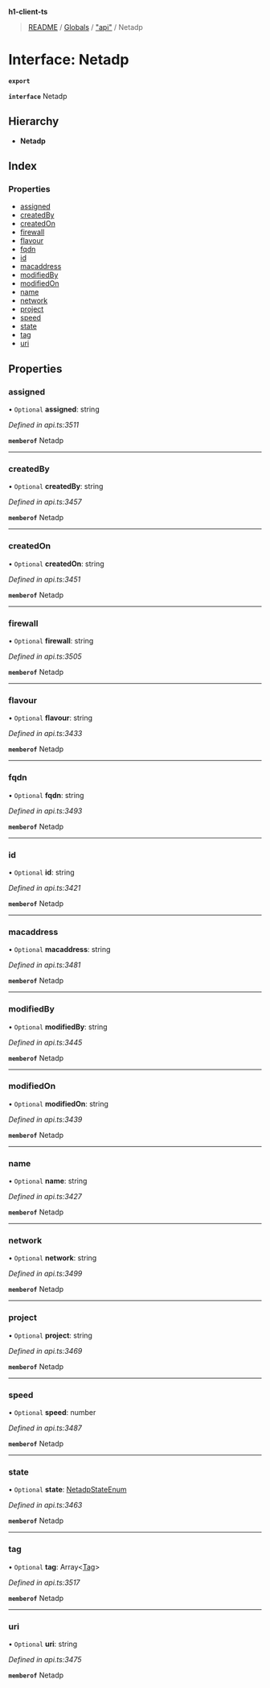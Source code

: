 **h1-client-ts**

> [README](../README.md) / [Globals](../globals.md) / ["api"](../modules/_api_.md) / Netadp

# Interface: Netadp

**`export`** 

**`interface`** Netadp

## Hierarchy

* **Netadp**

## Index

### Properties

* [assigned](_api_.netadp.md#assigned)
* [createdBy](_api_.netadp.md#createdby)
* [createdOn](_api_.netadp.md#createdon)
* [firewall](_api_.netadp.md#firewall)
* [flavour](_api_.netadp.md#flavour)
* [fqdn](_api_.netadp.md#fqdn)
* [id](_api_.netadp.md#id)
* [macaddress](_api_.netadp.md#macaddress)
* [modifiedBy](_api_.netadp.md#modifiedby)
* [modifiedOn](_api_.netadp.md#modifiedon)
* [name](_api_.netadp.md#name)
* [network](_api_.netadp.md#network)
* [project](_api_.netadp.md#project)
* [speed](_api_.netadp.md#speed)
* [state](_api_.netadp.md#state)
* [tag](_api_.netadp.md#tag)
* [uri](_api_.netadp.md#uri)

## Properties

### assigned

• `Optional` **assigned**: string

*Defined in api.ts:3511*

**`memberof`** Netadp

___

### createdBy

• `Optional` **createdBy**: string

*Defined in api.ts:3457*

**`memberof`** Netadp

___

### createdOn

• `Optional` **createdOn**: string

*Defined in api.ts:3451*

**`memberof`** Netadp

___

### firewall

• `Optional` **firewall**: string

*Defined in api.ts:3505*

**`memberof`** Netadp

___

### flavour

• `Optional` **flavour**: string

*Defined in api.ts:3433*

**`memberof`** Netadp

___

### fqdn

• `Optional` **fqdn**: string

*Defined in api.ts:3493*

**`memberof`** Netadp

___

### id

• `Optional` **id**: string

*Defined in api.ts:3421*

**`memberof`** Netadp

___

### macaddress

• `Optional` **macaddress**: string

*Defined in api.ts:3481*

**`memberof`** Netadp

___

### modifiedBy

• `Optional` **modifiedBy**: string

*Defined in api.ts:3445*

**`memberof`** Netadp

___

### modifiedOn

• `Optional` **modifiedOn**: string

*Defined in api.ts:3439*

**`memberof`** Netadp

___

### name

• `Optional` **name**: string

*Defined in api.ts:3427*

**`memberof`** Netadp

___

### network

• `Optional` **network**: string

*Defined in api.ts:3499*

**`memberof`** Netadp

___

### project

• `Optional` **project**: string

*Defined in api.ts:3469*

**`memberof`** Netadp

___

### speed

• `Optional` **speed**: number

*Defined in api.ts:3487*

**`memberof`** Netadp

___

### state

• `Optional` **state**: [NetadpStateEnum](../enums/_api_.netadpstateenum.md)

*Defined in api.ts:3463*

**`memberof`** Netadp

___

### tag

• `Optional` **tag**: Array\<[Tag](_api_.tag.md)>

*Defined in api.ts:3517*

**`memberof`** Netadp

___

### uri

• `Optional` **uri**: string

*Defined in api.ts:3475*

**`memberof`** Netadp
